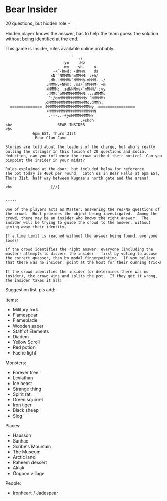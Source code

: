 # Bear Insider

20 questions, but hidden role - 

Hidden player knows the answer, has to help the team guess the solution without being identified at the end.

This game is Insider, rules available online probably.

```
                             `  .:    
                         .yo    :No
                         -my   .yh.    o.
                     -+`-hNd: -dMMm.   ds
                    sN``NMMMN`mMMMM: :+h/
                   .dh..MMMMN`NMMMh-mMMM- -/
                  .NMMN.+NMm: .ss/`mMMMM- +m
                  +MMMM: .sdNNNmy/`mMMN/.:yy
                  .dMMs`oMMMMMMMMMN::::dMMMs
                   `:/omMMMMMMMMMMMs `NMMMM+
                 .dMMMMMMMMMMMMMMMMMo.dMMh:
  ============== :MMMMMMMMMMMMMMMMMMMNy- ================
                  +NMMMMMMMMMMMMMMMMMMMN
                   .---..-+ymMMMMMMMMN/
                                 .+shdh
<b>                    BEAR INSIDER
<b>                        
            6pm EST, Thurs 31st
             Bear Clan Cave

Stories are told about the leaders of the charge, but who's really pulling the strings? In this fusion of 20 questions and social deduction, can you influence the crowd without their notice?  Can you pinpoint the insider in your midst?

Rules explained at the door, but included below for reference.
The pot today is 400k per round.  Catch us in Bear Falls at 6pm EST, Thurs 31st, half way between Kugnae's north gate and the arena!

<b>                 [//]    


-----

One of the players acts as Master, answering the Yes/No questions of the crowd.  Host provides the object being investigated.  Among the crowd, there may be an insider who knows the right answer.  The insider will be trying to guide the crowd to the answer, without giving away their identity.

If a time limit is reached without the answer being found, everyone loses!

If the crowd identifies the right answer, everyone (including the master) attempts to discern the insider - first by voting to accuse the correct guesser, then by modal fingerpointing.  If you believe that there was no insider, point at the host for their cunning trick!

If the crowd identifies the insider (or determines there was no insider), the crowd wins and splits the pot.  If they get it wrong, the insider takes it all!
```

Suggestion list, pls add:

Items:
- Military fork
- Flamespear
- Flameblade
- Wooden saber
- Staff of Elements
- Diadem
- Yellow Scroll
- Red potion
- Faerie light

Monsters:
- Forever tree
- Leviathan
- Ice beast
- Strange thing
- Spirit rat
- Green squirrel
- Iron tiger
- Black sheep
- Slog

Places:
- Hausson
- Sanhae
- Scribe's Mountain
- The Museum
- Arctic land
- Raheem dessert
- Aklak
- Gogoon village

People:
- Ironheart / Jadespear

